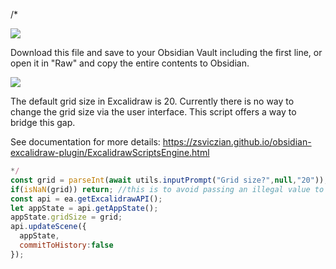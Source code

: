 /*

![](https://raw.githubusercontent.com/zsviczian/obsidian-excalidraw-plugin/master/images/scripts-download-raw.jpg)

Download this file and save to your Obsidian Vault including the first line, or open it in "Raw" and copy the entire contents to Obsidian.

![](https://raw.githubusercontent.com/zsviczian/obsidian-excalidraw-plugin/master/images/scripts-grid.jpg)

The default grid size in Excalidraw is 20. Currently there is no way to change the grid size via the user interface. This script offers a way to bridge this gap.

See documentation for more details:
https://zsviczian.github.io/obsidian-excalidraw-plugin/ExcalidrawScriptsEngine.html

```javascript
*/
const grid = parseInt(await utils.inputPrompt("Grid size?",null,"20"));
if(isNaN(grid)) return; //this is to avoid passing an illegal value to Excalidraw
const api = ea.getExcalidrawAPI();
let appState = api.getAppState();
appState.gridSize = grid;
api.updateScene({
  appState,
  commitToHistory:false
});